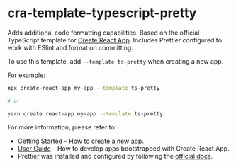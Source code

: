 # cra-template-typescript-pretty

Adds additional code formatting capabilities. Based on the official TypeScript template for [Create React App](https://github.com/facebook/create-react-app). Includes Prettier configured to work with ESlint and format on committing.

To use this template, add `--template ts-pretty` when creating a new app.

For example:

```sh
npx create-react-app my-app --template ts-pretty

# or

yarn create react-app my-app --template ts-pretty
```

For more information, please refer to:

- [Getting Started](https://create-react-app.dev/docs/getting-started) – How to create a new app.
- [User Guide](https://create-react-app.dev) – How to develop apps bootstrapped with Create React App.
- Prettier was installed and configured by following the [official docs](https://prettier.io/docs/en/install).
